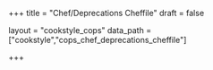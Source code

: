 +++
title = "Chef/Deprecations Cheffile"
draft = false

layout = "cookstyle_cops"
data_path = ["cookstyle","cops_chef_deprecations_cheffile"]

+++

<!-- The content of this page is automatically generated from the
cops_chef_deprecations_cheffile.yml file in github.com/chef/cookstyle/blob/master/docs-chef-io/data/cookstyle/. -->
